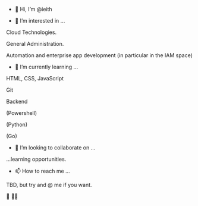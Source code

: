 - 👋 Hi, I’m @ieith

- 👀 I’m interested in ...

Cloud Technologies.

General Administration.

Automation and enterprise app development (in particular in the IAM space)

- 🌱 I’m currently learning ...

HTML, CSS, JavaScript

Git

Backend

(Powershell)

(Python)

(Go)

- 💞️ I’m looking to collaborate on ...

...learning opportunities.

- 📫 How to reach me ...

TBD, but try and @ me if you want.

🏴󠁧󠁢󠁷󠁬󠁳󠁿 🏳️‍🌈 

<!---
ieith/ieith is a ✨ special ✨ repository because its `README.md` (this file) appears on your GitHub profile.
You can click the Preview link to take a look at your changes.
--->
